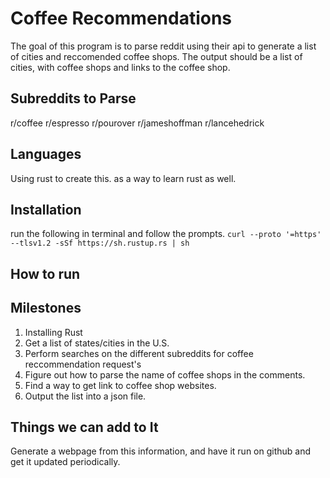 # Coffee Recommendations

The goal of this program is to parse reddit using their api to generate a list of cities and reccomended coffee shops.
The output should be a list of cities, with coffee shops and links to the coffee shop.

## Subreddits to Parse

r/coffee r/espresso r/pourover r/jameshoffman r/lancehedrick

## Languages
Using rust to create this. as a way to learn rust as well.

## Installation

run the following in terminal and follow the prompts.
`curl --proto '=https' --tlsv1.2 -sSf https://sh.rustup.rs | sh`

## How to run

## Milestones
1. Installing Rust
2. Get a list of states/cities in the U.S.
3. Perform searches on the different subreddits for coffee reccommendation request's
4. Figure out how to parse the name of coffee shops in the comments. 
5. Find a way to get link to coffee shop websites.
6. Output the list into a json file.

## Things we can add to It

Generate a webpage from this information, and have it run on github and get it updated periodically.
